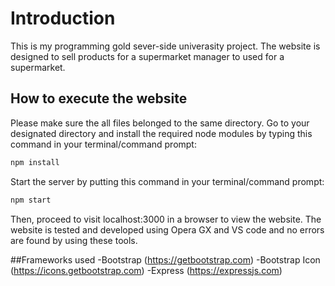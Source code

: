# Introduction
This is my programming gold sever-side univerasity project. 
The website is designed to sell products for a supermarket manager to used for a supermarket.

## How to execute the website
Please make sure the all files belonged to the same directory.
Go to your designated directory and install the required node modules by typing this command in your terminal/command prompt:

```bash
npm install
```

Start the server by putting this command in your terminal/command prompt:
```bash
npm start
```
Then, proceed to visit localhost:3000 in a browser to view the website. 
The website is tested and developed using Opera GX and VS code and no errors are found by using these tools.

##Frameworks used
-Bootstrap (https://getbootstrap.com)
-Bootstrap Icon (https://icons.getbootstrap.com)
-Express (https://expressjs.com)